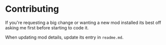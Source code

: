 # Contributing

If you're requesting a big change or wanting a new mod installed its best off asking me first before starting to code it.

When updating mod details, update its entry in `readme.md`.
